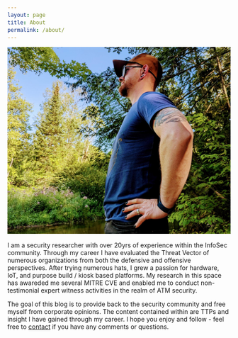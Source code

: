 ```yaml
---
layout: page
title: About
permalink: /about/
---
```

<img class="float img-right" src="/assets/images/cover-photo.jpeg">

I am a security researcher with over 20yrs of experience within the InfoSec community. Through my career I have evaluated the Threat Vector of numerous organizations from both the defensive and offensive perspectives. After trying numerous hats, I grew a passion for hardware, IoT, and purpose build / kiosk based platforms. My research in this space has awareded me several MITRE CVE and enabled me to conduct non-testimonial expert witness activities in the realm of ATM security.

The goal of this blog is to provide back to the security community and free myself from corporate opinions. The content contained within are TTPs and insight I have gained through my career. I hope you enjoy and follow - feel free to [contact](/card.html) if you have any comments or questions.